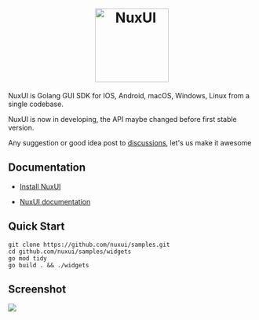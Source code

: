 <a href="https://nuxui.org/">
  <h1 align="center">
    <picture>
      <source height="150" media="(prefers-color-scheme: dark)" srcset="https://gitee.com/nuxui/website/raw/master/static/nuxui_logo_text.svg">
      <img alt="NuxUI" height="150" src="https://gitee.com/nuxui/website/raw/master/static/nuxui_logo_text.svg">
    </picture>
  </h1>
</a>

NuxUI is Golang GUI SDK for IOS, Android, macOS, Windows, Linux from a single codebase.

NuxUI is now in developing, the API maybe changed before first stable version.

Any suggestion or good idea post to [discussions](https://github.com/nuxui/nuxui/discussions), let's us make it awesome

## Documentation

* [Install NuxUI](https://nuxui.org/start/install/)

* [NuxUI documentation](https://nuxui.org/)

## Quick Start
```
git clone https://github.com/nuxui/samples.git
cd github.com/nuxui/samples/widgets
go mod tidy
go build . && ./widgets
```
## Screenshot

![](https://gitee.com/nuxui/website/raw/master/static/samples/screenshot_widgets.webp)
